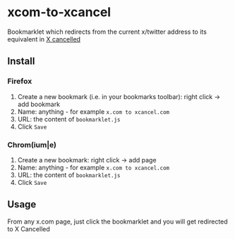 # xcom-to-xcancel

Bookmarklet which redirects from the current x/twitter address to its equivalent in [X cancelled](https://xcancel.com/)

## Install

### Firefox

1. Create a new bookmark (i.e. in your bookmarks toolbar): right click -> add bookmark
2. Name: anything - for example `x.com to xcancel.com`
3. URL: the content of `bookmarklet.js`
4. Click `Save`

### Chrom(ium|e)

1. Create a new bookmark: right click -> add page
2. Name: anything - for example `x.com to xcancel.com`
3. URL: the content of `bookmarklet.js`
4. Click `Save`

## Usage

From any x.com page, just click the bookmarklet and you will get redirected to X Cancelled
